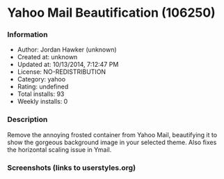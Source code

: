 # Yahoo Mail Beautification (106250)

### Information
- Author: Jordan Hawker (unknown)
- Created at: unknown
- Updated at: 10/13/2014, 7:12:47 PM
- License: NO-REDISTRIBUTION
- Category: yahoo
- Rating: undefined
- Total installs: 93
- Weekly installs: 0


### Description
Remove the annoying frosted container from Yahoo Mail, beautifying it to show the gorgeous background image in your selected theme.  Also fixes the horizontal scaling issue in Ymail.


### Screenshots (links to userstyles.org)



